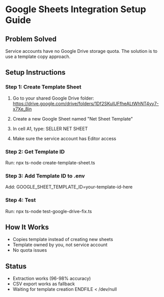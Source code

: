 # Google Sheets Integration Setup Guide

## Problem Solved
Service accounts have no Google Drive storage quota. The solution is to use a template copy approach.

## Setup Instructions

### Step 1: Create Template Sheet
1. Go to your shared Google Drive folder:
   https://drive.google.com/drive/folders/1Df2SKuIUFfheALtWhNT4yy7-x7Xe_8in

2. Create a new Google Sheet named "Net Sheet Template"

3. In cell A1, type: SELLER NET SHEET

4. Make sure the service account has Editor access

### Step 2: Get Template ID
Run: npx ts-node create-template-sheet.ts

### Step 3: Add Template ID to .env
Add: GOOGLE_SHEET_TEMPLATE_ID=your-template-id-here

### Step 4: Test
Run: npx ts-node test-google-drive-fix.ts

## How It Works
- Copies template instead of creating new sheets
- Template owned by you, not service account
- No quota issues

## Status
- Extraction works (96-98% accuracy)
- CSV export works as fallback
- Waiting for template creation
ENDFILE < /dev/null
